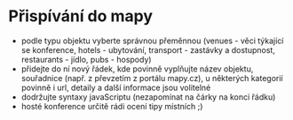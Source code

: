 # Přispívání do mapy

- podle typu objektu vyberte správnou přeměnnou (venues - věci týkající se konference, hotels - ubytování, transport - zastávky a dostupnost, restaurants - jídlo, pubs - hospody)
- přidejte do ní nový řádek, kde povinně vyplňujte název objektu, souřadnice (např. z převzetím z portálu mapy.cz), u některých kategorií povinně i url, detaily a další informace jsou volitelné
- dodržujte syntaxy javaScriptu (nezapomínat na čárky na konci řádku)
- hosté konference určitě rádi ocení tipy místních ;)
